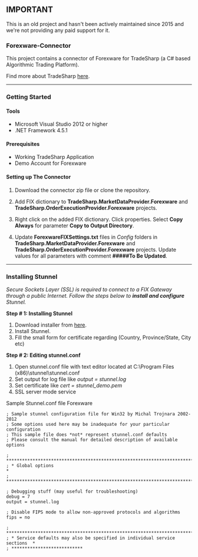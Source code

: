 ## IMPORTANT ##
This is an old project and hasn't been actively maintained since 2015 and we're not providing any paid support for it.

### Forexware-Connector

This project contains a connector of Forexware for TradeSharp (a C# based Algorithmic Trading Platform).

Find more about TradeSharp [here](https://www.tradesharp.se/).

***

### Getting Started

#### Tools

+ Microsoft Visual Studio 2012 or higher
+ .NET Framework 4.5.1

#### Prerequisites

+ Working TradeSharp Application
+ Demo Account for Forexware

#### Setting up The Connector

1. Download the connector zip file or clone the repository.

2. Add FIX dictionary to  **TradeSharp.MarketDataProvider.Forexware** and **TradeSharp.OrderExecutionProvider.Forexware** projects.

3. Right click on the added FIX dictionary. Click properties. Select **Copy Always** for parameter **Copy to Output Directory**.

4. Update **ForexwareFIXSettings.txt** files in *Config* folders in **TradeSharp.MarketDataProvider.Forexware** and **TradeSharp.OrderExecutionProvider.Forexware** projects. Update values for all parameters with comment **#####To Be Updated**.

***

### Installing Stunnel

*Secure Sockets Layer (SSL) is required to connect to a FIX Gateway through a public Internet. Follow the steps below to __install and configure__ Stunnel.*

**Step # 1: Installing Stunnel**

1. Download installer from [here](https://www.stunnel.org/downloads.html).
1. Install Stunnel.
1. Fill the small form for certificate regarding (Country, Province/State, City etc)

**Step # 2: Editing stunnel.conf**

1. Open stunnel.conf file with text editor located at C:\Program Files (x86)\stunnel\stunnel.conf
1. Set output for log file like *output = stunnel.log* 
1. Set certificate like *cert = stunnel_demo.pem*
1. SSL server mode service

Sample Stunnel.conf file Forexware
 
```
; Sample stunnel configuration file for Win32 by Michal Trojnara 2002-2012
; Some options used here may be inadequate for your particular configuration
; This sample file does *not* represent stunnel.conf defaults
; Please consult the manual for detailed description of available options

; **************************************************************************
; * Global options                                                         *
; **************************************************************************

; Debugging stuff (may useful for troubleshooting)
debug = 7
output = stunnel.log

; Disable FIPS mode to allow non-approved protocols and algorithms
fips = no

; **************************************************************************
; * Service defaults may also be specified in individual service sections  *
; ***************************